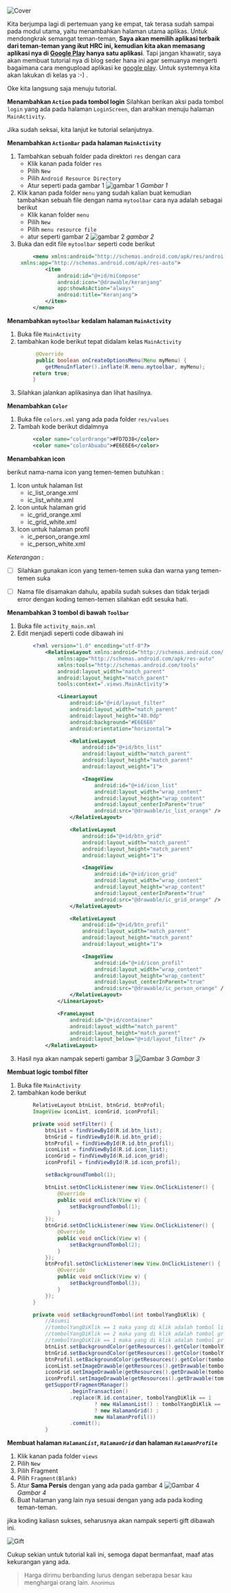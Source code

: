![Cover](/../images/19-04-2019/cover.png)

Kita berjumpa lagi di pertemuan yang ke empat, tak terasa sudah sampai pada modul utama, yaitu menambahkan halaman utama aplikas. Untuk mendongkrak semangat teman-teman, **Saya akan memilih aplikasi terbaik dari teman-teman yang ikut HRC ini, kemudian kita akan memasang aplikasi nya di [Google Play](www.play.google.com) hanya satu aplikasi**. Tapi jangan khawatir, saya akan membuat tutorial nya di blog seder hana ini agar semuanya mengerti bagaimana cara mengupload aplikasi ke [google play](www.play.google.com). Untuk systemnya kita akan lakukan di kelas ya :-) .
<!--more-->
Oke kita langsung saja menuju tutorial.

**Menambahkan `Action` pada tombol login**
Silahkan berikan aksi pada tombol `login` yang ada pada halaman `LoginScreen`, dan arahkan menuju halaman `MainActivity`.


Jika sudah seksai, kita lanjut ke tutorial selanjutnya.

**Menambahkan `ActionBar` pada halaman `MainActivity`**

1. Tambahkan sebuah folder pada direktori `res` dengan cara 
   - Klik kanan pada folder `res`
   - Pilih `New`
   - Pilih `Android Resource Directory`
   - Atur seperti pada gambar 1
    ![gambar 1](/../images/19-04-2019/1.png)
    *Gambar 1*
2. Klik kanan pada folder `menu` yang sudah kalian buat kemudian tambahkan sebuah file dengan nama `mytoolbar` cara nya adalah sebagai berikut
    - Klik kanan folder `menu`
    - Pilih `New`
    - Pilih `menu resource file`
    - atur seperti gambar 2
    ![gambar 2](/../images/19-04-2019/2.png)
    *gambar 2*
3. Buka dan edit file `mytoolbar` seperti code berikut
   ```xml
        <menu xmlns:android="http://schemas.android.com/apk/res/android"
    xmlns:app="http://schemas.android.com/apk/res-auto">
            <item
                android:id="@+id/miCompose"
                android:icon="@drawable/keranjang"
                app:showAsAction="always"
                android:title="Keranjang">
            </item>
        </menu>
   ```
   
**Menambahkan `mytoolbar` kedalam halaman `MainActivity`**
1. Buka file `MainActivity`
2. tambahkan kode berikut tepat didalam kelas `MainActivity`
   ```java
         @Override
         public boolean onCreateOptionsMenu(Menu myMenu) {
            getMenuInflater().inflate(R.menu.mytoolbar, myMenu);
        return true;
        }
   ```
3. Silahkan jalankan aplikasinya dan lihat hasilnya.


**Menambahkan `Color`**

1. Buka file `colors.xml` yang ada pada folder `res/values`
2. Tambah kode berikut didalmnya
   ```xml
        <color name="colorOrange">#FD7D38</color>
        <color name="colorAbuabu">#E6E6E6</color>
   ```

**Menambahkan icon**

berikut nama-nama icon yang temen-temen butuhkan :
1. Icon untuk halaman list
   - ic_list_orange.xml
   - ic_list_white.xml
2. Icon untuk halaman grid
   - ic_grid_orange.xml
   - ic_grid_white.xml
3. Icon untuk halaman profil
   - ic_person_orange.xml
   - ic_person_white.xml

*Keterangan :*
  - [ ] Silahkan gunakan icon yang temen-temen suka dan warna yang temen-temen suka
  - [ ] Nama file disamakan dahulu, apabila sudah sukses dan tidak terjadi error dengan koding temen-temen silahkan edit sesuka hati.


**Menambahkan 3 tombol di bawah `Toolbar`**
1. Buka file `activity_main.xml`
2. Edit menjadi seperti code dibawah ini
   ```xml
        <?xml version="1.0" encoding="utf-8"?>
            <RelativeLayout xmlns:android="http://schemas.android.com/apk/res/android"
                xmlns:app="http://schemas.android.com/apk/res-auto"
                xmlns:tools="http://schemas.android.com/tools"
                android:layout_width="match_parent"
                android:layout_height="match_parent"
                tools:context=".views.MainActivity">

                <LinearLayout
                    android:id="@+id/layout_filter"
                    android:layout_width="match_parent"
                    android:layout_height="40.0dp"
                    android:background="#E6E6E6"
                    android:orientation="horizontal">

                    <RelativeLayout
                        android:id="@+id/btn_list"
                        android:layout_width="match_parent"
                        android:layout_height="match_parent"
                        android:layout_weight="1">

                        <ImageView
                            android:id="@+id/icon_list"
                            android:layout_width="wrap_content"
                            android:layout_height="wrap_content"
                            android:layout_centerInParent="true"
                            android:src="@drawable/ic_list_orange" />
                    </RelativeLayout>

                    <RelativeLayout
                        android:id="@+id/btn_grid"
                        android:layout_width="match_parent"
                        android:layout_height="match_parent"
                        android:layout_weight="1">

                        <ImageView
                            android:id="@+id/icon_grid"
                            android:layout_width="wrap_content"
                            android:layout_height="wrap_content"
                            android:layout_centerInParent="true"
                            android:src="@drawable/ic_grid_orange" />
                    </RelativeLayout>

                    <RelativeLayout
                        android:id="@+id/btn_profil"
                        android:layout_width="match_parent"
                        android:layout_height="match_parent"
                        android:layout_weight="1">

                        <ImageView
                            android:id="@+id/icon_profil"
                            android:layout_width="wrap_content"
                            android:layout_height="wrap_content"
                            android:layout_centerInParent="true"
                            android:src="@drawable/ic_person_orange" />
                    </RelativeLayout>
                </LinearLayout>

                <FrameLayout
                    android:id="@+id/container"
                    android:layout_width="match_parent"
                    android:layout_height="match_parent"
                    android:layout_below="@+id/layout_filter" />
            </RelativeLayout>
   ```
3. Hasil nya akan nampak seperti gambar 3
   ![Gambar 3](/../images/19-04-2019/3.png)
   *Gambar 3*

**Membuat logic tombol filter**
1. Buka file `MainActivity`
2. tambahkan kode berikut
   ```java
        RelativeLayout btnList, btnGrid, btnProfil;
        ImageView iconList, iconGrid, iconProfil;

        private void setFilter() {
            btnList = findViewById(R.id.btn_list);
            btnGrid = findViewById(R.id.btn_grid);
            btnProfil = findViewById(R.id.btn_profil);
            iconList = findViewById(R.id.icon_list);
            iconGrid = findViewById(R.id.icon_grid);
            iconProfil = findViewById(R.id.icon_profil);

            setBackgroundTombol(1);

            btnList.setOnClickListener(new View.OnClickListener() {
                @Override
                public void onClick(View v) {
                    setBackgroundTombol(1);
                }
            });
            btnGrid.setOnClickListener(new View.OnClickListener() {
                @Override
                public void onClick(View v) {
                    setBackgroundTombol(2);
                }
            });
            btnProfil.setOnClickListener(new View.OnClickListener() {
                @Override
                public void onClick(View v) {
                    setBackgroundTombol(3);
                }
            });
        }

        private void setBackgroundTombol(int tombolYangDiKlik) {
            //Asumsi
            //tombolYangDiKlik == 1 maka yang di klik adalah tombol list
            //tombolYangDiKlik == 2 maka yang di klik adalah tombol grid
            //tombolYangDiKlik == 1 maka yang di klik adalah tombol profil
            btnList.setBackgroundColor(getResources().getColor(tombolYangDiKlik == 1 ? R.color.colorOrange : R.color.colorAbuabu));
            btnGrid.setBackgroundColor(getResources().getColor(tombolYangDiKlik == 2 ? R.color.colorOrange : R.color.colorAbuabu));
            btnProfil.setBackgroundColor(getResources().getColor(tombolYangDiKlik == 3 ? R.color.colorOrange : R.color.colorAbuabu));
            iconList.setImageDrawable(getResources().getDrawable(tombolYangDiKlik == 1 ? R.drawable.ic_list_white : R.drawable.ic_list_orange));
            iconGrid.setImageDrawable(getResources().getDrawable(tombolYangDiKlik == 2 ? R.drawable.ic_grid_white : R.drawable.ic_grid_orange));
            iconProfil.setImageDrawable(getResources().getDrawable(tombolYangDiKlik == 3 ? R.drawable.ic_person_white : R.drawable.ic_person_orange));
            getSupportFragmentManager()
                    .beginTransaction()
                    .replace(R.id.container, tombolYangDiKlik == 1
                            ? new HalamanList() : tombolYangDiKlik == 2
                            ? new HalamanGrid() :
                            new HalamanProfil())
                    .commit();
            }
   ```


**Membuat halaman *`HalamanList`*, *`HalamanGrid`* dan halaman *`HalamanProfile`***

1. Klik kanan pada folder `views`
2. Pilih `New`
3. Pilih Fragment
4. Pilih `Fragment(Blank)`
5. Atur **Sama Persis** dengan yang ada pada gambar 4
   ![Gambar 4](/../images/19-04-2019/4.png)
   *Gambar 4*
6. Buat halaman yang lain nya sesuai dengan yang ada pada koding teman-teman.

jika koding kaliasn sukses, seharusnya akan nampak seperti gift dibawah ini.

![Gift](/../images/19-04-2019/gif.gif)

Cukup sekian untuk tutorial kali ini, semoga dapat bermanfaat, maaf atas kekurangan yang ada.


>Harga dirimu berbanding lurus dengan seberapa besar kau menghargai orang lain. <small>Anonimus</small>